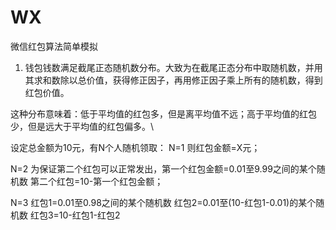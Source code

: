 # WX
微信红包算法简单模拟
1. 钱包钱数满足截尾正态随机数分布。大致为在截尾正态分布中取随机数，并用其求和数除以总价值，获得修正因子，再用修正因子乘上所有的随机数，得到红包价值。

这种分布意味着：低于平均值的红包多，但是离平均值不远；高于平均值的红包少，但是远大于平均值的红包偏多。\



设定总金额为10元，有N个人随机领取：
N=1 
则红包金额=X元； 

N=2 
为保证第二个红包可以正常发出，第一个红包金额=0.01至9.99之间的某个随机数 
第二个红包=10-第一个红包金额； 

N=3 
红包1=0.01至0.98之间的某个随机数 
红包2=0.01至(10-红包1-0.01)的某个随机数 
红包3=10-红包1-红包2 

